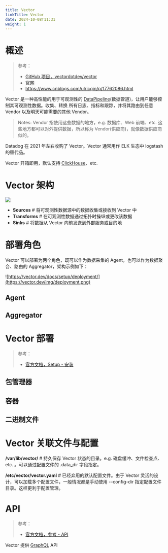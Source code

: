 ```yaml
---
title: Vector
linkTitle: Vector
date: 2024-10-08T11:31
weight: 1
---
```


# 概述

> 参考：
>
> - [GitHub 项目，vectordotdev/vector](https://github.com/vectordotdev/vector)
> - [官网](https://vector.dev/)
> - https://www.cnblogs.com/ulricqin/p/17762086.html

Vector 是一种高性能的用于可观测性的 [DataPipeline](/docs/6.可观测性/DataPipeline/DataPipeline.md)(数据管道)，让用户能够控制其可观测性数据。收集、转换 所有日志、指标和跟踪，并将其路由到任意 Vendor 以及明天可能需要的其他 Vendor。

> Notes: Vendor 指使用这些数据的地方，e.g. 数据库、Web 前端、etc. 这些地方都可以对外提供数据，所以称为 Vendor(供应商)，就像数据供应商似的。

Datadog 在 2021 年左右收购了 Vector。Vector 通常用作 ELK 生态中 logstash 的替代品。

Vector 开箱即用，默认支持 [ClickHouse](/docs/5.数据存储/数据库/关系数据/ClickHouse/ClickHouse.md)、etc.

# Vector 架构

![](https://raw.githubusercontent.com/vectordotdev/vector/refs/heads/master/website/static/img/data-model-event.svg)

- **Sources** # 将可观测性数据源中的数据收集或接收到 Vector 中
- **Transforms** # 在可观测性数据通过拓扑时操纵或更改该数据
- **Sinks** # 将数据从 Vector 向前发送到外部服务或目的地

# 部署角色

Vector 可以部署为两个角色，既可以作为数据采集的 Agent，也可以作为数据聚合、路由的 Aggregator，架构示例如下：

![https://vector.dev/docs/setup/deployment/](https://vector.dev/img/deployment.png)

## Agent


## Aggregator


# Vector 部署

> 参考：
>
> - [官方文档，Setup - 安装](https://vector.dev/docs/setup/installation/)


## 包管理器


## 容器


## 二进制文件


# Vector 关联文件与配置

**/var/lib/vector/** # 持久保存 Vector 状态的目录。e.g. 磁盘缓冲、文件检查点、etc. 。可以通过配置文件的 .data_dir 字段指定。

**/etc/vector/vector.yaml** # 已经弃用的默认配置文件。由于 Vector 灵活的设计，可以加载多个配置文件，一般情况都是手动使用 --config-dir 指定配置文件目录。这样更利于配置管理。

# API

> 参考：
>
> - [官方文档，参考 - API](https://vector.dev/docs/reference/api/)

Vector 提供 [GraphQL](/docs/2.编程/API/GraphQL.md) API
